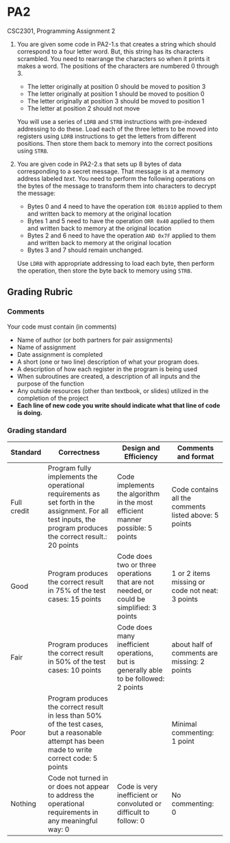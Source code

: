# PA2
CSC2301, Programming Assignment 2

1.  You are given some code in PA2-1.s that creates a string which should correspond to a four letter word.  But, this string has its characters scrambled.  You need to rearrange the characters so when it prints it makes a word.  The positions of the characters are numbered 0 through 3.

    *	The letter originally at position 0 should be moved to position 3
    *   The letter originally at position 1 should be moved to position 0
    *   The letter originally at position 3 should be moved to position 1
    *   The letter at position 2 should not move

    You will use a series of `LDRB` and `STRB` instructions with pre-indexed addressing to do these.  Load each of the three letters to be moved into registers using `LDRB` instructions to get the letters from different positions.  Then store them back to memory into the correct positions using `STRB`.

2.  You are given code in PA2-2.s that sets up 8 bytes of data corresponding to a secret message.  That message is at a memory address labeled *text*.  You need to perform the following operations on the bytes of the message to transform them into characters to decrypt the message:

    *   Bytes 0 and 4 need to have the operation `EOR 0b1010` applied to them and written back to memory at the original location
    *   Bytes 1 and 5 need to have the operation `ORR 0x40` applied to them and written back to memory at the original location
    *   Bytes 2 and 6 need to have the operation `AND 0x7F` applied to them and written back to memory at the original location
    *   Bytes 3 and 7 should remain unchanged.

    Use `LDRB` with appropriate addressing to load each byte, then perform the operation, then store the byte back to memory using `STRB`.

## Grading Rubric

### Comments
Your code must contain (in comments)
 * Name of author (or both partners for pair assignments)
 * Name of assignment
 * Date assignment is completed
 * A short (one or two line) description of what your program does.
 * A description of how each register in the program is being used
 * When subroutines are created, a description of all inputs and the purpose of the function
 * Any outside resources (other than textbook, or slides) utilized in the completion of the project
 * __Each line of new code you write should indicate what that line of code is doing.__

### Grading standard

| Standard | Correctness | Design and Efficiency | Comments and format |
|----------|-------------|-----------------------|---------------------|
|Full credit|Program fully implements the operational requirements as set forth in the assignment.  For all test inputs, the program produces the correct result.: 20 points | Code implements the algorithm in the most efficient manner possible: 5 points | Code contains all the  comments listed above: 5 points |
| Good | Program produces the correct result in 75% of the test cases: 15 points | Code does two or three operations that are not needed, or could be simplified: 3 points | 1 or 2 items missing or code not neat: 3 points |
| Fair | Program produces the correct result in 50% of the test cases: 10 points | Code does many inefficient operations, but is generally able to be followed:  2 points | about half of comments are missing: 2 points |
| Poor | Program produces the correct result in less than 50% of the test cases, but a reasonable attempt has been made to write correct code: 5 points | | Minimal commenting: 1 point |
| Nothing | Code not turned in or does not appear to address the operational requirements in any meaningful way: 0 | Code is very inefficient or convoluted or difficult to follow: 0 | No commenting: 0 |
